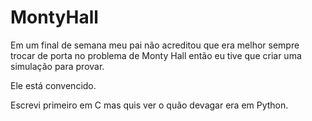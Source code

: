 # MontyHall

Em um final de semana meu pai não acreditou que era melhor sempre trocar de porta no problema de Monty Hall então eu tive que criar uma simulação para provar.

Ele está convencido.

Escrevi primeiro em C mas quis ver o quão devagar era em Python.

